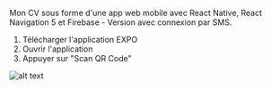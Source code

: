 Mon CV sous forme d'une app web mobile avec React Native, React Navigation 5 et Firebase - Version avec connexion par SMS.

1. Télécharger l'application EXPO
2. Ouvrir l'application
3. Appuyer sur "Scan QR Code" 

![alt text](https://i.imgur.com/kPAbBJC.png)
